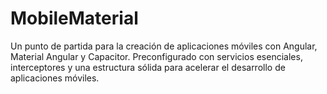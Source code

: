 # MobileMaterial

Un punto de partida para la creación de aplicaciones móviles con Angular, Material Angular y Capacitor. Preconfigurado con servicios esenciales, interceptores y una estructura sólida para acelerar el desarrollo de aplicaciones móviles.